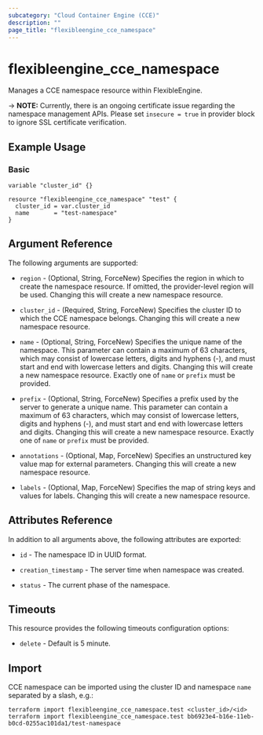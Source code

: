 ```yaml
---
subcategory: "Cloud Container Engine (CCE)"
description: ""
page_title: "flexibleengine_cce_namespace"
---
```


# flexibleengine_cce_namespace

Manages a CCE namespace resource within FlexibleEngine.

-> **NOTE:** Currently, there is an ongoing certificate issue regarding the namespace management APIs.
  Please set `insecure = true` in provider block to ignore SSL certificate verification.

## Example Usage

### Basic

```hcl
variable "cluster_id" {}

resource "flexibleengine_cce_namespace" "test" {
  cluster_id = var.cluster_id
  name       = "test-namespace"
}
```

## Argument Reference

The following arguments are supported:

* `region` - (Optional, String, ForceNew) Specifies the region in which to create the namespace resource.
  If omitted, the provider-level region will be used. Changing this will create a new namespace resource.

* `cluster_id` - (Required, String, ForceNew) Specifies the cluster ID to which the CCE namespace belongs.
  Changing this will create a new namespace resource.

* `name` - (Optional, String, ForceNew) Specifies the unique name of the namespace.
  This parameter can contain a maximum of 63 characters, which may consist of lowercase letters, digits and hyphens (-),
  and must start and end with lowercase letters and digits. Changing this will create a new namespace resource.
  Exactly one of `name` or `prefix` must be provided.

* `prefix` - (Optional, String, ForceNew) Specifies a prefix used by the server to generate a unique name.
  This parameter can contain a maximum of 63 characters, which may consist of lowercase letters, digits and
  hyphens (-), and must start and end with lowercase letters and digits.
  Changing this will create a new namespace resource. Exactly one of `name` or `prefix` must be provided.

* `annotations` - (Optional, Map, ForceNew) Specifies an unstructured key value map for external parameters.
  Changing this will create a new namespace resource.

* `labels` - (Optional, Map, ForceNew) Specifies the map of string keys and values for labels.
  Changing this will create a new namespace resource.

## Attributes Reference

In addition to all arguments above, the following attributes are exported:

* `id` - The namespace ID in UUID format.

* `creation_timestamp` - The server time when namespace was created.

* `status` - The current phase of the namespace.

## Timeouts

This resource provides the following timeouts configuration options:

* `delete` - Default is 5 minute.

## Import

CCE namespace can be imported using the cluster ID and namespace `name` separated by a slash, e.g.:

```shell
terraform import flexibleengine_cce_namespace.test <cluster_id>/<id>
terraform import flexibleengine_cce_namespace.test bb6923e4-b16e-11eb-b0cd-0255ac101da1/test-namespace
```

